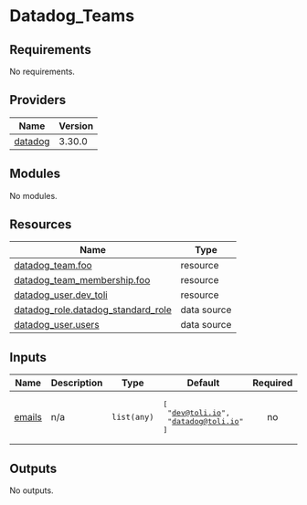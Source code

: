 # Datadog_Teams

<!-- BEGINNING OF PRE-COMMIT-TERRAFORM DOCS HOOK -->
## Requirements

No requirements.

## Providers

| Name | Version |
|------|---------|
| <a name="provider_datadog"></a> [datadog](#provider\_datadog) | 3.30.0 |

## Modules

No modules.

## Resources

| Name | Type |
|------|------|
| [datadog_team.foo](https://registry.terraform.io/providers/DataDog/datadog/latest/docs/resources/team) | resource |
| [datadog_team_membership.foo](https://registry.terraform.io/providers/DataDog/datadog/latest/docs/resources/team_membership) | resource |
| [datadog_user.dev_toli](https://registry.terraform.io/providers/DataDog/datadog/latest/docs/resources/user) | resource |
| [datadog_role.datadog_standard_role](https://registry.terraform.io/providers/DataDog/datadog/latest/docs/data-sources/role) | data source |
| [datadog_user.users](https://registry.terraform.io/providers/DataDog/datadog/latest/docs/data-sources/user) | data source |

## Inputs

| Name | Description | Type | Default | Required |
|------|-------------|------|---------|:--------:|
| <a name="input_emails"></a> [emails](#input\_emails) | n/a | `list(any)` | <pre>[<br>  "dev@toli.io",<br>  "datadog@toli.io"<br>]</pre> | no |

## Outputs

No outputs.
<!-- END OF PRE-COMMIT-TERRAFORM DOCS HOOK -->
